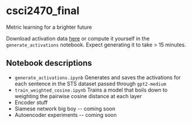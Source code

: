 # csci2470_final
Metric learning for a brighter future

Download activation data [here](https://drive.google.com/drive/folders/1LhINDDAmJZrvKMafVMSEjkbGgEQgFl93?usp=drive_link) or compute it yourself in the `generate_activations` notebook. Expect
generating it to take > 15 minutes.

## Notebook descriptions
- `generate_activations.ipynb`  Generates and saves the activations for each sentence in the STS dataset passed through `gpt2-medium`
- `train_weighted_cosine.ipynb` Trains a model that boils down to weighting the pairwise cosine distance at each layer
- Encoder stuff
- Siamese network big boy -- coming soon
- Autoencoder experiments -- coming soon
